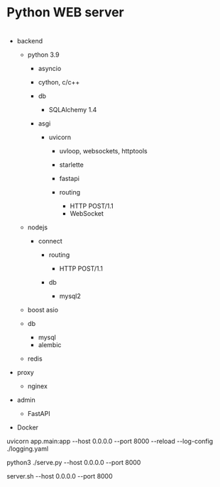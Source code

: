 #
# Python WEB server
#

- backend
  - python 3.9
    
    - asyncio
    - cython, c/c++

    - db
      - SQLAlchemy 1.4

    - asgi
      - uvicorn
        - uvloop, websockets, httptools
        - starlette
        - fastapi

        - routing
          - HTTP POST/1.1
          - WebSocket
      
  - nodejs
    - connect
      - routing
        - HTTP POST/1.1

      - db
        - mysql2

  - boost asio

  - db
    - mysql
    - alembic

  - redis

- proxy
  - nginex

- admin
  - FastAPI
  
- Docker


uvicorn app.main:app --host 0.0.0.0 --port 8000 --reload --log-config ./logging.yaml

python3 ./serve.py --host 0.0.0.0 --port 8000

server.sh --host 0.0.0.0 --port 8000


